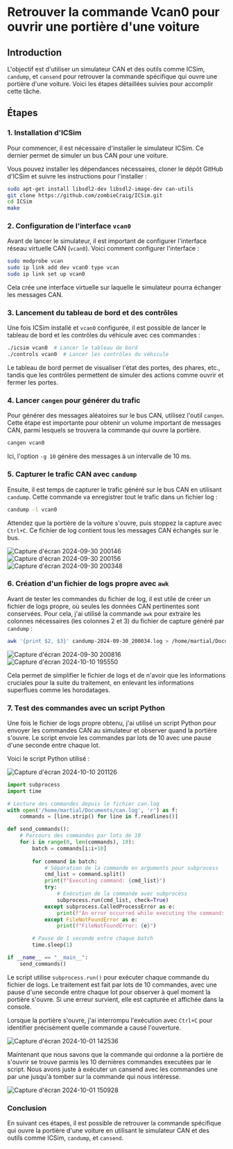 
# Retrouver la commande Vcan0 pour ouvrir une portière d'une voiture

## Introduction

L'objectif est d'utiliser un simulateur CAN et des outils comme ICSim, `candump`, et `cansend` pour retrouver la commande spécifique qui ouvre une portière d'une voiture. Voici les étapes détaillées suivies pour accomplir cette tâche.

## Étapes

### 1. Installation d'ICSim

Pour commencer, il est nécessaire d'installer le simulateur ICSim. Ce dernier permet de simuler un bus CAN pour une voiture. 

Vous pouvez installer les dépendances nécessaires, cloner le dépôt GitHub d'ICSim et suivre les instructions pour l'installer :
```bash
sudo apt-get install libsdl2-dev libsdl2-image-dev can-utils  
git clone https://github.com/zombieCraig/ICSim.git
cd ICSim
make
```

### 2. Configuration de l'interface `vcan0`

Avant de lancer le simulateur, il est important de configurer l'interface réseau virtuelle CAN (`vcan0`). Voici comment configurer l'interface :

```bash
sudo modprobe vcan
sudo ip link add dev vcan0 type vcan
sudo ip link set up vcan0
```

Cela crée une interface virtuelle sur laquelle le simulateur pourra échanger les messages CAN.

### 3. Lancement du tableau de bord et des contrôles

Une fois ICSim installé et `vcan0` configurée, il est possible de lancer le tableau de bord et les contrôles du véhicule avec ces commandes :

```bash
./icsim vcan0  # Lancer le tableau de bord
./controls vcan0  # Lancer les contrôles du véhicule
```

Le tableau de bord permet de visualiser l'état des portes, des phares, etc., tandis que les contrôles permettent de simuler des actions comme ouvrir et fermer les portes.

### 4. Lancer `cangen` pour générer du trafic

Pour générer des messages aléatoires sur le bus CAN, utilisez l'outil `cangen`. Cette étape est importante pour obtenir un volume important de messages CAN, parmi lesquels se trouvera la commande qui ouvre la portière.

```bash
cangen vcan0 
```

Ici, l'option `-g 10` génère des messages à un intervalle de 10 ms.

### 5. Capturer le trafic CAN avec `candump`

Ensuite, il est temps de capturer le trafic généré sur le bus CAN en utilisant `candump`. Cette commande va enregistrer tout le trafic dans un fichier log :

```bash
candump -l vcan0
```

Attendez que la portière de la voiture s'ouvre, puis stoppez la capture avec `Ctrl+C`. Ce fichier de log contient tous les messages CAN échangés sur le bus.

![Capture d'écran 2024-09-30 200146](https://github.com/user-attachments/assets/ec9a87b0-f0e6-405a-bc05-4959e3f5954f)
![Capture d'écran 2024-09-30 200156](https://github.com/user-attachments/assets/4d693d15-b30c-4ab3-a51c-430a979f9790)
![Capture d'écran 2024-09-30 200348](https://github.com/user-attachments/assets/4146be59-f0c1-4e5e-b746-8f7f392608fe)


### 6. Création d'un fichier de logs propre avec `awk`

Avant de tester les commandes du fichier de log, il est utile de créer un fichier de logs propre, où seules les données CAN pertinentes sont conservées. Pour cela, j'ai utilisé la commande `awk` pour extraire les colonnes nécessaires (les colonnes 2 et 3) du fichier de capture généré par `candump` :

```bash
awk '{print $2, $3}' candump-2024-09-30_200034.log > /home/martial/Documents/can.log
```
![Capture d'écran 2024-09-30 200816](https://github.com/user-attachments/assets/e93e2291-4309-4794-a6e8-8c00734d6d49)
![Capture d'écran 2024-10-10 195550](https://github.com/user-attachments/assets/dc89567e-3bed-43c5-9451-9d46815290b1)

Cela permet de simplifier le fichier de logs et de n'avoir que les informations cruciales pour la suite du traitement, en enlevant les informations superflues comme les horodatages.

### 7. Test des commandes avec un script Python

Une fois le fichier de logs propre obtenu, j'ai utilisé un script Python pour envoyer les commandes CAN au simulateur et observer quand la portière s'ouvre. Le script envoie les commandes par lots de 10 avec une pause d'une seconde entre chaque lot.

Voici le script Python utilisé :

![Capture d'écran 2024-10-10 201126](https://github.com/user-attachments/assets/270ec438-fd6f-488c-a83f-72295cd0ed28)


```python
import subprocess
import time

# Lecture des commandes depuis le fichier can.log
with open('/home/martial/Documents/can.log', 'r') as f:
    commands = [line.strip() for line in f.readlines()]

def send_commands():
    # Parcours des commandes par lots de 10
    for i in range(0, len(commands), 10):
        batch = commands[i:i+10]
        
        for command in batch:
            # Séparation de la commande en arguments pour subprocess
            cmd_list = command.split()
            print(f"Executing command: {cmd_list}")
            try:
                # Exécution de la commande avec subprocess
                subprocess.run(cmd_list, check=True)
            except subprocess.CalledProcessError as e:
                print(f"An error occurred while executing the command: {e}")
            except FileNotFoundError as e:
                print(f"FileNotFoundError: {e}")

        # Pause de 1 seconde entre chaque batch
        time.sleep(1)

if __name__ == "__main__":
    send_commands()
```

Le script utilise `subprocess.run()` pour exécuter chaque commande du fichier de logs. Le traitement est fait par lots de 10 commandes, avec une pause d'une seconde entre chaque lot pour observer à quel moment la portière s'ouvre. Si une erreur survient, elle est capturée et affichée dans la console.

Lorsque la portière s'ouvre, j'ai interrompu l'exécution avec `Ctrl+C` pour identifier précisément quelle commande a causé l'ouverture.

![Capture d'écran 2024-10-01 142536](https://github.com/user-attachments/assets/a71bcc6b-6c92-447b-adbd-28be81345793)

Maintenant que nous savons que la commande qui ordonne a la portière de s'ouvrir se trouve parmis les 10 dernières commandes executées par le script. Nous avons juste à exécuter un cansend avec les commandes une par une jusqu'à tomber sur la commande qui nous intéresse.

![Capture d'écran 2024-10-01 150928](https://github.com/user-attachments/assets/b34a6414-c408-4f79-a299-bd7fdc355d4f)


### Conclusion

En suivant ces étapes, il est possible de retrouver la commande spécifique qui ouvre la portière d'une voiture en utilisant le simulateur CAN et des outils comme ICSim, `candump`, et `cansend`.
